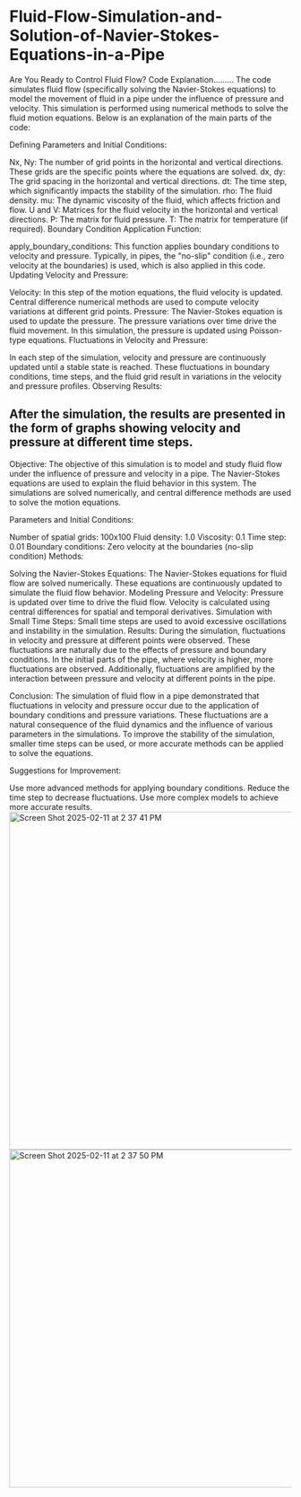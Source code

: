 # Fluid-Flow-Simulation-and-Solution-of-Navier-Stokes-Equations-in-a-Pipe
Are You Ready to Control Fluid Flow?
Code Explanation.........
The code simulates fluid flow (specifically solving the Navier-Stokes equations) to model the movement of fluid in a pipe under the influence of pressure and velocity. This simulation is performed using numerical methods to solve the fluid motion equations. Below is an explanation of the main parts of the code:

Defining Parameters and Initial Conditions:

Nx, Ny: The number of grid points in the horizontal and vertical directions. These grids are the specific points where the equations are solved.
dx, dy: The grid spacing in the horizontal and vertical directions.
dt: The time step, which significantly impacts the stability of the simulation.
rho: The fluid density.
mu: The dynamic viscosity of the fluid, which affects friction and flow.
U and V: Matrices for the fluid velocity in the horizontal and vertical directions.
P: The matrix for fluid pressure.
T: The matrix for temperature (if required).
Boundary Condition Application Function:

apply_boundary_conditions: This function applies boundary conditions to velocity and pressure. Typically, in pipes, the "no-slip" condition (i.e., zero velocity at the boundaries) is used, which is also applied in this code.
Updating Velocity and Pressure:

Velocity: In this step of the motion equations, the fluid velocity is updated. Central difference numerical methods are used to compute velocity variations at different grid points.
Pressure: The Navier-Stokes equation is used to update the pressure. The pressure variations over time drive the fluid movement. In this simulation, the pressure is updated using Poisson-type equations.
Fluctuations in Velocity and Pressure:

In each step of the simulation, velocity and pressure are continuously updated until a stable state is reached. These fluctuations in boundary conditions, time steps, and the fluid grid result in variations in the velocity and pressure profiles.
Observing Results:

After the simulation, the results are presented in the form of graphs showing velocity and pressure at different time steps.
---------------------------------------------------------------------------------------------------------------------------
Objective: The objective of this simulation is to model and study fluid flow under the influence of pressure and velocity in a pipe. The Navier-Stokes equations are used to explain the fluid behavior in this system. The simulations are solved numerically, and central difference methods are used to solve the motion equations.

Parameters and Initial Conditions:

Number of spatial grids: 100x100
Fluid density: 1.0
Viscosity: 0.1
Time step: 0.01
Boundary conditions: Zero velocity at the boundaries (no-slip condition)
Methods:

Solving the Navier-Stokes Equations: The Navier-Stokes equations for fluid flow are solved numerically. These equations are continuously updated to simulate the fluid flow behavior.
Modeling Pressure and Velocity: Pressure is updated over time to drive the fluid flow. Velocity is calculated using central differences for spatial and temporal derivatives.
Simulation with Small Time Steps: Small time steps are used to avoid excessive oscillations and instability in the simulation.
Results:
During the simulation, fluctuations in velocity and pressure at different points were observed. These fluctuations are naturally due to the effects of pressure and boundary conditions. In the initial parts of the pipe, where velocity is higher, more fluctuations are observed. Additionally, fluctuations are amplified by the interaction between pressure and velocity at different points in the pipe.

Conclusion:
The simulation of fluid flow in a pipe demonstrated that fluctuations in velocity and pressure occur due to the application of boundary conditions and pressure variations. These fluctuations are a natural consequence of the fluid dynamics and the influence of various parameters in the simulations. To improve the stability of the simulation, smaller time steps can be used, or more accurate methods can be applied to solve the equations.

Suggestions for Improvement:

Use more advanced methods for applying boundary conditions.
Reduce the time step to decrease fluctuations.
Use more complex models to achieve more accurate results.
<img width="602" alt="Screen Shot 2025-02-11 at 2 37 41 PM" src="https://github.com/user-attachments/assets/dddf3268-91c9-462a-bdf5-5116a686c176" />
<img width="602" alt="Screen Shot 2025-02-11 at 2 37 50 PM" src="https://github.com/user-attachments/assets/e4638001-0b70-4cff-9509-e96e17f0df41" />



